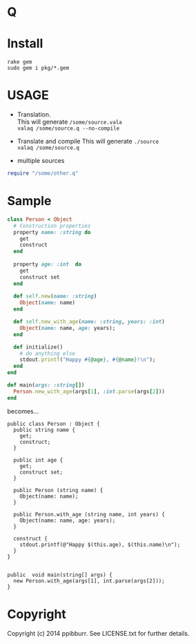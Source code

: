 Q
===

Install
===
`rake gem`  
`sudo gem i pkg/*.gem`

USAGE
===
* Translation.  
This will generate `/some/source.vala`  
`valaq /some/source.q --no-compile`

* Translate and compile
This will generate `./source`  
`valaq /some/source.q`

* multiple sources
```ruby
require "/some/other.q"
```

Sample
===
```ruby
class Person < Object
  # Construction properties
  property name: :string do
    get
    construct
  end
  
  property age: :int  do
    get
    construct set
  end
  
  def self.new(name: :string)
    Object(name: name)
  end

  def self.new_with_age(name: :string, years: :int)
    Object(name: name, age: years);
  end

  def initialize()
    # do anything else
    stdout.printf("Happy #{@age}, #{@name}!\n");
  end
end

def main(args: :string[])
  Person.new_with_age(args[1], :int.parse(args[2]))
end
```

becomes...  

```vala
public class Person : Object {
  public string name {
    get;
    construct;
  }

  public int age {
    get;
    construct set;
  }

  public Person (string name) {
    Object(name: name);
  }

  public Person.with_age (string name, int years) {
    Object(name: name, age: years);
  }

  construct {
    stdout.printf(@"Happy $(this.age), $(this.name)\n");
  }
}


public  void main(string[] args) {
  new Person.with_age(args[1], int.parse(args[2]));
}

```


Copyright
===
Copyright (c) 2014 ppibburr. See LICENSE.txt for
further details.

